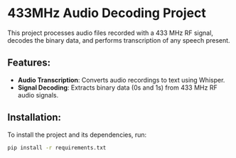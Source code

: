 # 433MHz Audio Decoding Project

This project processes audio files recorded with a 433 MHz RF signal, decodes the binary data, and performs transcription of any speech present.

## Features:
- **Audio Transcription**: Converts audio recordings to text using Whisper.
- **Signal Decoding**: Extracts binary data (0s and 1s) from 433 MHz RF audio signals.
  
## Installation:
To install the project and its dependencies, run:

```bash
pip install -r requirements.txt

